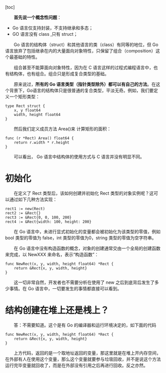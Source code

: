 [toc]

　　**首先说一个概念性问题**：

* Go 语言仅支持封装，不支持继承和多态；
* GO 语言没有 class ,只有 struct；

　　Go 语言的结构体（struct）和其他语言的类（class）有同等的地位，但 Go 语言放弃了包括继承在内的大量面向对象特性，只保留了组合（composition）这个最基础的特性。

　　组合甚至不能算面向对象特性，因为在 C 语言这样的过程式编程语言中，也有结构体，也有组合。组合只是形成复合类型的基础。

　　原来说过，**所有的 Go 语言类型（指针类型除外）都可以有自己的方法**。在这个背景下，Go语言的结构体只是很普通的复合类型，平淡无奇。例如，我们要定义一个矩形类型：

```
type Rect struct {
	x, y float64
	width, height float64
}
```

　　然后我们定义成员方法 Area()来 计算矩形的面积：

```
func (r *Rect) Area() float64 {
	return r.width * r.height
}
```

　　可以看出， Go 语言中结构体的使用方式与 C 语言并没有明显不同。

# 初始化

　　在定义了 Rect 类型后，该如何创建并初始化 Rect 类型的对象实例呢？这可以通过如下几种方法实现：

```
rect1 := new(Rect)
rect2 := &Rect{}
rect3 := &Rect{0, 0, 100, 200}
rect4 := &Rect{width: 100, height: 200}
```

　　在 Go 语言中，未进行显式初始化的变量都会被初始化为该类型的零值，例如 bool 类型的零值为 false，int 类型的零值为0，string 类型的零值为空字符串。

　　在 Go 语言中没有构造函数的概念，对象的创建通常交由一个全局的创建函数来完成，以 NewXXX 来命名，表示“构造函数”：

```
func NewRect(x, y, width, height float64) *Rect {
	return &Rect{x, y, width, height}
}
```

　　这一切非常自然，开发者也不需要分析在使用了 new 之后到底背后发生了多少事情。在 Go 语言中，一切要发生的事情都直接可以看到。

# 结构创建在堆上还是桟上？

　　答：不需要知道。这个是有 Go 的编译器和运行环境决定的，如下面的代码

```
func NewRect(x, y, width, height float64) *Rect {
	return &Rect{x, y, width, height}
}
```

　　上方代码，返回的是一个取地址返回的变量，那这里就是在堆上开内存空间，在外部有人在使用这个变量，那么这个变量就要参与垃圾回收，并不是说这个方法运行完毕变量就回收了，而是在外部没有引用之后再进行回收。反之亦然。

